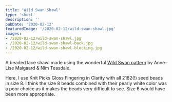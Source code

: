 ```yaml
---
title: 'Wild Swan Shawl'
type: 'short'
description: ''
pubDate: '2020-02-12'
featuredImage: '/2020-02-12/wild-swan-shawl.jpg'
images:
- /2020-02-12/wild-swan-shawl.jpg
- /2020-02-12/wild-swan-shawl-back.jpg
- /2020-02-12/wild-swan-shawl-blocking.jpg
---
```

A beaded lace shawl<!--more--> made using the wonderful [Wild Swan pattern](https://www.ravelry.com/patterns/library/wild-swan) by Anne-Lise Maigaard & Nim Teasdale.

Here, I use Knit Picks Gloss Fingering in Clarity with all 2182(!) seed beads in size 8. I think the size 8 beads combined with their pearly white color was a poor choice as it makes the beads very difficult to see. Size 6 would have been more appropriate.